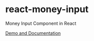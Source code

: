 # react-money-input
Money Input Component in React

[Demo and Documentation](https://avraammavridis.github.io/react-money-input/)
